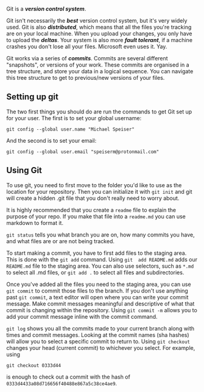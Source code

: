 Git is a ___version control system___.

Git isn't necessarily the ___best___ version control system, but it's very widely used. Git is also ___distributed___, which 
means that all the files you're tracking are on your local machine. When you upload your changes, you only have to upload the 
___deltas___. Your system is also more ___fault tolerant___, if a machine crashes you don't lose all your files. Microsoft 
even uses it. Yay.

Git works via a series of ___commits___. Commits are several different "snapshots", or versions of your work. These commits 
are organised in a tree structure, and store your data in a logical sequence. You can navigate this tree structure to get to 
previous/new versions of your files.

## Setting up git
The two first things you should do are run the commands to get Git set up for your user. The first is to set your global 
username: 
```
git config --global user.name "Michael Speiser"
```

And the second is to set your email:
```
git config --global user.email "speiserm@protonmail.com"
```

## Using Git
To use git, you need to first move to the folder you'd like to use as the location for your repository. Then you can 
initialize it with `git init` and git will create a hidden .git file that you don't really need to worry about.

It is highly recommended that you create a `readme` file to explain the purpose of your repo. If you make that file into a 
`readme.md` you can use markdown to format it.

`git status` tells you what branch you are on, how many commits you have, and what files are or are not being tracked.

To start making a commit, you have to first add files to the staging area. This is done with the `git add` command. Using `git 
add README.md` adds our `README.md` file to the staging area. You can also use selectors, such as `*.md` to select all .md 
files, or `git add .` to select all files and subdirectories.

Once you've added all the files you need to the staging area, you can use `git commit` to commit those files to the branch. If 
you don't use anything past `git commit`, a text editor will open where you can write your commit message. Make commit 
messages meaningful and descriptive of what that commit is changing within the repository. Using `git commit -m` allows you to 
add your commit message inline with the commit command.

`git log` shows you all the commits made to your current branch along with times and commit messages. Looking at the commit 
names (sha hashes) will allow you to select a specific commit to return to. Using `git checkout` changes your head (current 
commit) to whichever you select. For example, using
```
git checkout 0333d44
```
is enough to check out a commit with the hash of `0333d4433a08d716656f40488e867a5c38ce4ae9`.
